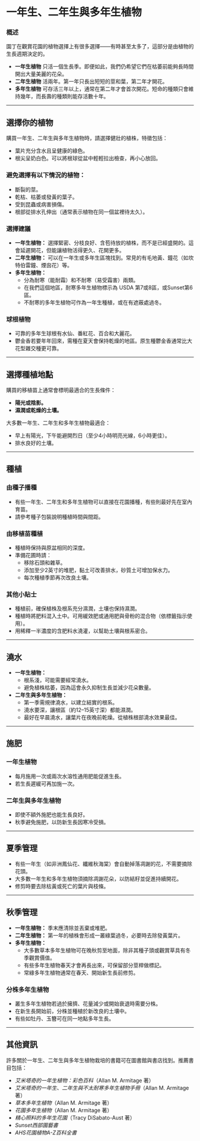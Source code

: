 # 一年生、二年生與多年生植物

### 概述

園丁在觀賞花園的植物選擇上有很多選擇——有時甚至太多了，這部分是由植物的生長週期決定的。

- **一年生植物** 只活一個生長季。即便如此，我們仍希望它們在枯萎前能夠長時間開出大量美麗的花朵。
- **二年生植物** 活兩年。第一年只長出短短的莖和葉，第二年才開花。
- **多年生植物** 可存活三年以上，通常在第二年才會首次開花。短命的種類只會維持幾年，而長壽的種類則能存活數十年。

---

## 選擇你的植物

購買一年生、二年生與多年生植物時，請選擇健壯的植株，特徵包括：

- 葉片充分含水且呈健康的綠色。
- 根尖呈奶白色。可以將根球從盆中輕輕拉出檢查，再小心放回。

### 避免選擇有以下情況的植物：

- 斷裂的莖。
- 乾枯、枯萎或發黃的葉子。
- 受到昆蟲或病害損傷。
- 根部從排水孔伸出（通常表示植物在同一個盆裡待太久）。

### 選擇建議

- **一年生植物：** 選擇緊密、分枝良好、含苞待放的植株，而不是已經盛開的。這會延遲開花，但能讓植物活得更久、花開更多。
- **二年生植物：** 可以在一年生或多年生區塊找到。常見的有毛地黃、鐘花（如坎特伯雷鐘、煙囪花）等。
- **多年生植物：**
  - 分為耐寒（能耐霜）和不耐寒（易受霜害）兩類。
  - 在我們這個地區，耐寒多年生植物標示為 USDA 第7或8區，或Sunset第6區。
  - 不耐寒的多年生植物可作為一年生種植，或在有遮蔽處過冬。

### 球根植物

- 可靠的多年生球根有水仙、番紅花、百合和大麗花。
- 鬱金香若要年年回來，需種在夏天會保持乾燥的地區。原生種鬱金香通常比大花型雜交種更可靠。

---

## 選擇種植地點

購買的移植苗上通常會標明最適合的生長條件：

- **陽光或陰影。**
- **濕潤或乾燥的土壤。**

大多數一年生、二年生和多年生植物最適合：

- 早上有陽光，下午能避開烈日（至少4小時明亮光線，6小時更佳）。
- 排水良好的土壤。

---

## 種植

### 由種子播種

- 有些一年生、二年生和多年生植物可以直接在花園播種，有些則最好先在室內育苗。
- 請參考種子包裝說明種植時間與間距。

### 由移植苗種植

- 種植時保持與原盆相同的深度。
- 準備花圃時請：
  - 移除石頭和雜草。
  - 添加至少2英寸的堆肥，黏土可改善排水，砂質土可增加保水力。
  - 每次種植季節再次改良土壤。

### 其他小貼士

- 種植前，確保植株及根系充分濕潤，土壤也保持濕潤。
- 種植時將肥料混入土中。可用緩效肥或通用肥與骨粉的混合物（依標籤指示使用）。
- 用稀釋一半濃度的含肥料水澆灌，以幫助土壤與根系密合。

---

## 澆水

- **一年生植物：**
  - 根系淺，可能需要經常澆水。
  - 避免植株枯萎，因為這會永久抑制生長並減少花朵數量。
- **二年生與多年生植物：**
  - 第一季需規律澆水，以建立結實的根系。
  - 澆水要深，讓根區（約12–15英寸深）都能濕潤。
  - 最好在早晨澆水，讓葉片在夜晚前乾燥。從植株根部澆水效果最佳。

---

## 施肥

### 一年生植物

- 每月施用一次或兩次水溶性通用肥能促進生長。
- 若生長遲緩可再加施一次。

### 二年生與多年生植物

- 即使不額外施肥也能生長良好。
- 秋季避免施肥，以防新生長因寒冷受損。

---

## 夏季管理

- 有些一年生（如非洲鳳仙花、纖維秋海棠）會自動掉落凋謝的花，不需要摘除花頭。
- 大多數一年生和多年生植物須摘除凋謝花朵，以防結籽並促進持續開花。
- 修剪時要去除枯黃或死亡的葉片與枝條。

---

## 秋季管理

- **一年生植物：** 季末應清除並丟棄或堆肥。
- **二年生植物：** 第一年的植株會形成一叢綠葉過冬，必要時去除發黃葉片。
- **多年生植物：**
  - 大多數草本多年生植物可在晚秋剪至地面，除非其種子頭或觀賞草具有冬季觀賞價值。
  - 有些多年生植物春天才會再長出來，可保留部分莖桿做標記。
  - 常綠多年生植物通常在春天、開始新生長前修剪。

### 分株多年生植物

- 叢生多年生植物若過於擁擠、花量減少或開始衰退時需要分株。
- 在新生長開始前，分株並種植於新改良的土壤中。
- 有些如牡丹、玉簪可在同一地點多年生長。

---

## 其他資訊

許多關於一年生、二年生與多年生植物栽培的書籍可在圖書館與書店找到。推薦書目包括：

- *艾米塔奇的一年生植物：彩色百科*（Allan M. Armitage 著）
- *艾米塔奇的一年生、二年生與不太耐寒多年生植物手冊*（Allan M. Armitage 著）
- *草本多年生植物*（Allan M. Armitage 著）
- *花園多年生植物*（Allan M. Armitage 著）
- *精心照料的多年生花園*（Tracy DiSabato-Aust 著）
- *Sunset西部園藝書*
- *AHS花園植物A-Z百科全書*
